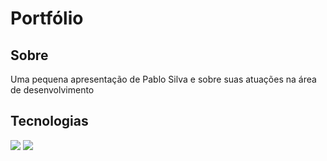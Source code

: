 <h1>Portfólio</h1>

<h2>Sobre</h2>
Uma pequena apresentação de Pablo Silva e sobre suas atuações na área de desenvolvimento

## Tecnologias
<div>
  <img src="https://img.shields.io/badge/HTML-239120?style=for-the-badge&logo=html5&logoColor=white">
  <img src="https://img.shields.io/badge/CSS-239120?&style=for-the-badge&logo=css3&logoColor=white">  
</div>
